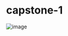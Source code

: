 # capstone-1

![image](https://github.com/user-attachments/assets/75a7af68-6db9-46d8-aa50-26325777abc3)
